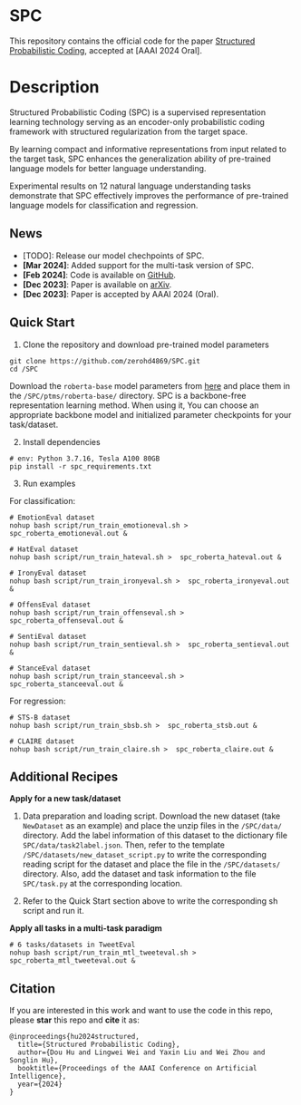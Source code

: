 # SPC

This repository contains the official code for the paper [Structured Probabilistic Coding](https://arxiv.org/abs/2312.13933), accepted at [AAAI 2024 Oral].

# Description

Structured Probabilistic Coding (SPC) is a supervised representation learning technology serving as an encoder-only probabilistic coding framework with structured regularization from the target space.

By learning compact and informative representations from input related to the target task, SPC enhances the generalization ability of pre-trained language models for better language understanding.

Experimental results on 12 natural language understanding tasks demonstrate that SPC effectively improves the performance of pre-trained language models for classification and regression.

## News
- [TODO]: Release our model chechpoints of SPC.
- **[Mar 2024]**: Added support for the multi-task version of SPC.
- **[Feb 2024]**: Code is available on [GitHub](https://github.com/zerohd4869/SPC).
- **[Dec 2023]**: Paper is available on [arXiv](https://arxiv.org/abs/2312.13933).
- **[Dec 2023]**: Paper is accepted by AAAI 2024 (Oral).

## Quick Start

1. Clone the repository and download pre-trained model parameters
```
git clone https://github.com/zerohd4869/SPC.git
cd /SPC
```
Download the `roberta-base` model parameters from [here](https://huggingface.co/FacebookAI/roberta-base) and place them in the `/SPC/ptms/roberta-base/` directory.
SPC is a backbone-free representation learning method. When using it, You can choose an appropriate backbone model and initialized parameter checkpoints for your task/dataset.

2. Install dependencies
``` 
# env: Python 3.7.16, Tesla A100 80GB
pip install -r spc_requirements.txt
```

3. Run examples

For classification:
```
# EmotionEval dataset
nohup bash script/run_train_emotioneval.sh >  spc_roberta_emotioneval.out &

# HatEval dataset
nohup bash script/run_train_hateval.sh >  spc_roberta_hateval.out &

# IronyEval dataset
nohup bash script/run_train_ironyeval.sh >  spc_roberta_ironyeval.out &

# OffensEval dataset
nohup bash script/run_train_offenseval.sh >  spc_roberta_offenseval.out &

# SentiEval dataset
nohup bash script/run_train_sentieval.sh >  spc_roberta_sentieval.out &

# StanceEval dataset
nohup bash script/run_train_stanceeval.sh >  spc_roberta_stanceeval.out &
```

For regression:
```
# STS-B dataset
nohup bash script/run_train_sbsb.sh >  spc_roberta_stsb.out &

# CLAIRE dataset
nohup bash script/run_train_claire.sh >  spc_roberta_claire.out &
```

## Additional Recipes

**Apply for a new task/dataset**
1. Data preparation and loading script. Download the new dataset (take `NewDataset` as an example) and place the unzip files in the `/SPC/data/` directory. Add the label information of this dataset to the dictionary file `SPC/data/task2label.json`.
Then, refer to the template `/SPC/datasets/new_dataset_script.py` to write the corresponding reading script for the dataset and place the file in the `/SPC/datasets/` directory. Also, add the dataset and task information to the file `SPC/task.py` at the corresponding location.

2. Refer to the Quick Start section above to write the corresponding sh script and run it.

**Apply all tasks in a multi-task paradigm**

```
# 6 tasks/datasets in TweetEval
nohup bash script/run_train_mtl_tweeteval.sh >  spc_roberta_mtl_tweeteval.out &
```

## Citation

If you are interested in this work and want to use the code in this repo, please **star** this repo and **cite** it as:

```
@inproceedings{hu2024structured,
  title={Structured Probabilistic Coding},
  author={Dou Hu and Lingwei Wei and Yaxin Liu and Wei Zhou and Songlin Hu},
  booktitle={Proceedings of the AAAI Conference on Artificial Intelligence},
  year={2024}
}
```